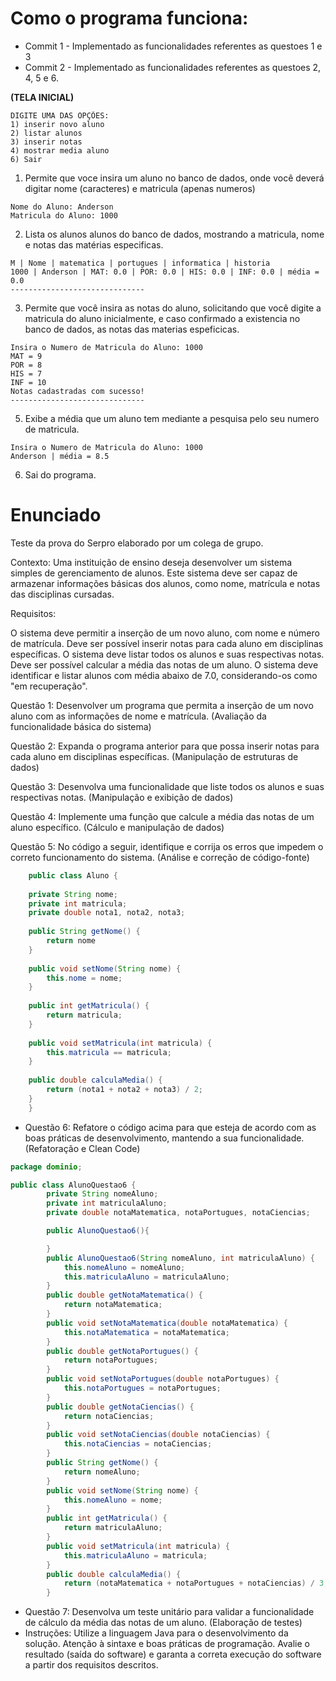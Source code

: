 # Como o programa funciona:

* Commit 1 - Implementado as funcionalidades referentes as questoes 1 e 3
* Commit 2 - Implementado as funcionalidades referentes as questoes 2, 4, 5 e 6.


**(TELA INICIAL)**

```
DIGITE UMA DAS OPÇÕES: 
1) inserir novo aluno 
2) listar alunos 
3) inserir notas 
4) mostrar media aluno 
6) Sair
```
1. Permite que voce insira um aluno no banco de dados, onde você deverá digitar nome (caracteres) e matricula (apenas numeros)
```
Nome do Aluno: Anderson
Matricula do Aluno: 1000
```
2. Lista os alunos alunos do banco de dados, mostrando a matricula, nome e notas das matérias especificas.
```
M | Nome | matematica | portugues | informatica | historia
1000 | Anderson | MAT: 0.0 | POR: 0.0 | HIS: 0.0 | INF: 0.0 | média = 0.0
------------------------------
```
3. Permite que você insira as notas do aluno, solicitando que você digite a matricula do aluno inicialmente, e caso confirmado a existencia no banco de dados, as notas das materias espeficicas.
```
Insira o Numero de Matricula do Aluno: 1000
MAT = 9
POR = 8
HIS = 7
INF = 10
Notas cadastradas com sucesso! 
------------------------------
```
5. Exibe a média que um aluno tem mediante a pesquisa pelo seu numero de matricula.
```
Insira o Numero de Matricula do Aluno: 1000
Anderson | média = 8.5
```
6. Sai do programa.

 
# Enunciado
Teste da prova do Serpro elaborado por um colega de grupo.

Contexto: Uma instituição de ensino deseja desenvolver um sistema simples de gerenciamento de alunos. Este sistema deve ser capaz de armazenar informações básicas dos alunos, como nome, matrícula e notas das disciplinas cursadas.

Requisitos:

O sistema deve permitir a inserção de um novo aluno, com nome e número de matrícula.
Deve ser possível inserir notas para cada aluno em disciplinas específicas.
O sistema deve listar todos os alunos e suas respectivas notas.
Deve ser possível calcular a média das notas de um aluno.
O sistema deve identificar e listar alunos com média abaixo de 7.0, considerando-os como "em recuperação".

Questão 1: Desenvolver um programa que permita a inserção de um novo aluno com as informações de nome e matrícula. (Avaliação da funcionalidade básica do sistema)

Questão 2: Expanda o programa anterior para que possa inserir notas para cada aluno em disciplinas específicas. (Manipulação de estruturas de dados)

Questão 3: Desenvolva uma funcionalidade que liste todos os alunos e suas respectivas notas. (Manipulação e exibição de dados)

Questão 4: Implemente uma função que calcule a média das notas de um aluno específico. (Cálculo e manipulação de dados)

Questão 5: No código a seguir, identifique e corrija os erros que impedem o correto funcionamento do sistema. (Análise e correção de código-fonte)

```Java
    public class Aluno {
    
    private String nome;
    private int matricula;
    private double nota1, nota2, nota3;
    
    public String getNome() {
        return nome
    }
    
    public void setNome(String nome) {
        this.nome = nome;
    }
    
    public int getMatricula() {
        return matricula;
    }
    
    public void setMatricula(int matricula) {
        this.matricula == matricula;
    }
    
    public double calculaMedia() {
        return (nota1 + nota2 + nota3) / 2;
    }
    }
```
* Questão 6: Refatore o código acima para que esteja de acordo com as boas práticas de desenvolvimento, mantendo a sua funcionalidade. (Refatoração e Clean Code)
```Java
package dominio;

public class AlunoQuestao6 {
        private String nomeAluno;
        private int matriculaAluno;
        private double notaMatematica, notaPortugues, notaCiencias;

        public AlunoQuestao6(){

        }
        public AlunoQuestao6(String nomeAluno, int matriculaAluno) {
            this.nomeAluno = nomeAluno;
            this.matriculaAluno = matriculaAluno;
        }
        public double getNotaMatematica() {
            return notaMatematica;
        }
        public void setNotaMatematica(double notaMatematica) {
            this.notaMatematica = notaMatematica;
        }
        public double getNotaPortugues() {
            return notaPortugues;
        }
        public void setNotaPortugues(double notaPortugues) {
            this.notaPortugues = notaPortugues;
        }
        public double getNotaCiencias() {
            return notaCiencias;
        }
        public void setNotaCiencias(double notaCiencias) {
            this.notaCiencias = notaCiencias;
        }
        public String getNome() {
            return nomeAluno;
        }
        public void setNome(String nome) {
            this.nomeAluno = nome;
        }
        public int getMatricula() {
            return matriculaAluno;
        }
        public void setMatricula(int matricula) {
            this.matriculaAluno = matricula;
        }
        public double calculaMedia() {
            return (notaMatematica + notaPortugues + notaCiencias) / 3;
        }

```
  
* Questão 7: Desenvolva um teste unitário para validar a funcionalidade de cálculo da média das notas de um aluno. (Elaboração de testes)
* Instruções:
Utilize a linguagem Java para o desenvolvimento da solução.
Atenção à sintaxe e boas práticas de programação.
Avalie o resultado (saída do software) e garanta a correta execução do software a partir dos requisitos descritos.

